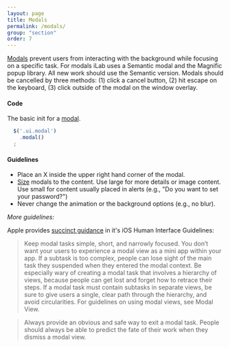 ```yaml
---
layout: page
title: Modals
permalink: /modals/
group: "section"
order: 7
---
```


[Modals](http://semantic-ui.com/modules/modal.html#size) prevent users from interacting with the background while focusing on a specific task. For modals iLab uses a Semantic modal and the Magnific popup library. All new work should use the Semantic version.
Modals should be cancelled by three methods: (1) click a cancel button, (2) hit escape on the keyboard, (3) click outside of the modal on the window overlay.#### Code
The basic init for a [modal](http://semantic-ui.com/modules/modal.html#modal).

``` js
  $('.ui.modal')
    .modal()
  ;
```

#### Guidelines

- Place an X inside the upper right hand corner of the modal.
- [Size](http://semantic-ui.com/modules/modal.html#size) modals to the content. Use large for more details or image content. Use small for content usually placed in alerts (e.g., "Do you want to set your password?")
- Never change the animation or the background options (e.g., no blur).

*More guidelines:*

Apple provides [succinct guidance](https://developer.apple.com/library/ios/documentation/UserExperience/Conceptual/MobileHIG/Modal.html) in it's iOS Human Interface Guidelines:

> Keep modal tasks simple, short, and narrowly focused. You don’t want your users to experience a modal view as a mini app within your app. If a subtask is too complex, people can lose sight of the main task they suspended when they entered the modal context. Be especially wary of creating a modal task that involves a hierarchy of views, because people can get lost and forget how to retrace their steps. If a modal task must contain subtasks in separate views, be sure to give users a single, clear path through the hierarchy, and avoid circularities. For guidelines on using modal views, see Modal View.

> Always provide an obvious and safe way to exit a modal task. People should always be able to predict the fate of their work when they dismiss a modal view.


